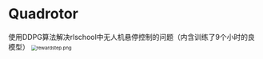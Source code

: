 # Quadrotor
使用DDPG算法解决rlschool中无人机悬停控制的问题（内含训练了9个小时的良模型）
<img src="https://cdn.uminsi.com/images/c6f614b4-d537-433c-8608-28de2a354096.png" alt="rewardstep.png" style="zoom:67%;" />

